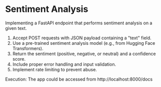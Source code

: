 # Sentiment Analysis

Implementing a FastAPI endpoint that performs sentiment analysis on a given text. 
1. Accept POST requests with JSON payload containing a "text" field.
2. Use a pre-trained sentiment analysis model (e.g., from Hugging Face Transformers).
3. Return the sentiment (positive, negative, or neutral) and a confidence score.
4. Include proper error handling and input validation.
5. Implement rate limiting to prevent abuse.


Execution:
The app could be accessed from http://localhost:8000/docs